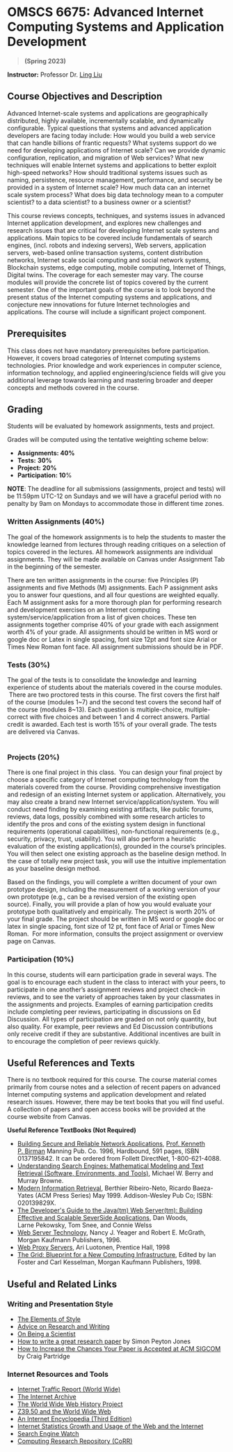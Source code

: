 # OMSCS 6675: Advanced Internet Computing Systems and Application Development

> **(Spring 2023)**

**Instructor:** Professor Dr. [Ling Liu](http://www.cc.gatech.edu/~lingliu/)
  
## Course Objectives and Description

Advanced Internet-scale systems and applications are geographically distributed, highly available, incrementally scalable, and dynamically configurable. Typical questions that systems and advanced application developers are facing today include: How would you build a web service that can handle billions of frantic requests? What systems support do we need for developing applications of Internet scale? Can we provide dynamic configuration, replication, and migration of Web services? What new techniques will enable Internet systems and applications to better exploit high-speed networks? How should traditional systems issues such as naming, persistence, resource management, performance, and security be provided in a system of Internet scale? How much data can an internet scale system process? What does big data technology mean to a computer scientist? to a data scientist? to a business owner or a scientist?

This course reviews concepts, techniques, and systems issues in advanced Internet application development, and explores new challenges and research issues that are critical for developing Internet scale systems and applications. Main topics to be covered include fundamentals of search engines, (incl. robots and indexing servers), Web servers, application servers, web-based online transaction systems, content distribution networks, Internet scale social computing and social network systems, Blockchain systems, edge computing, mobile computing, Internet of Things, Digital twins. The coverage for each semester may vary. The course modules will provide the concrete list of topics covered by the current semester. One of the important goals of the course is to look beyond the present status of the Internet computing systems and applications, and conjecture new innovations for future Internet technologies and applications. The course will include a significant project component.

## Prerequisites

This class does not have mandatory prerequisites before participation. However, it covers broad categories of Internet computing systems technologies. Prior knowledge and work experiences in computer science, information technology, and applied engineering/science fields will give you additional leverage towards learning and mastering broader and deeper concepts and methods covered in the course.

## Grading

Students will be evaluated by homework assignments, tests and project. 

Grades will be computed using the tentative weighting scheme below:

- **Assignments: 40%**
- **Tests:** **30%**
- **Project:** **20%**
- **Participation: 10**% 

**NOTE**: The deadline for all submissions (assignments, project and tests) will be 11:59pm UTC-12 on Sundays and we will have a graceful period with no penalty by 9am on Mondays to accommodate those in different time zones. 

### Written Assignments (40%)

The goal of the homework assignments is to help the students to master the knowledge learned from lectures through reading critiques on a selection of topics covered in the lectures. All homework assignments are individual assignments. They will be made available on Canvas under Assignment Tab in the beginning of the semester.

There are ten written assignments in the course: five Principles (P) assignments and five Methods (M) assignments. Each P assignment asks you to answer four questions, and all four questions are weighted equally. Each M assignment asks for a more thorough plan for performing research and development exercises on an Internet computing system/service/application from a list of given choices. These ten assignments together comprise 40% of your grade with each assignment worth 4% of your grade. All assignments should be written in MS word or google doc or Latex in single spacing, font size 12pt and font size Arial or Times New Roman font face. All assignment submissions should be in PDF.

### Tests (30%)

The goal of the tests is to consolidate the knowledge and learning experience of students about the materials covered in the course modules.  There are two proctored tests in this course. The first covers the first half of the course (modules 1~7) and the second test covers the second half of the course (modules 8~13). Each question is multiple-choice, multiple-correct with five choices and between 1 and 4 correct answers. Partial credit is awarded. Each test is worth 15% of your overall grade. The tests are delivered via Canvas.  
   
### Projects (20%)

There is one final project in this class.  You can design your final project by choose a specific category of Internet computing technology from the materials covered from the course. Providing comprehensive investigation and redesign of an existing Internet system or application. Alternatively, you may also create a brand new Internet service/application/system. You will conduct need finding by examining existing artifacts, like public forums, reviews, data logs, possibly combined with some research articles to identify the pros and cons of the existing system design in functional requirements (operational capabilities), non-functional requirements (e.g., security, privacy, trust, usability). You will also perform a heuristic evaluation of the existing application(s), grounded in the course’s principles. You will then select one existing approach as the baseline design method. In the case of totally new project task, you will use the intuitive implementation as your baseline design method.

Based on the findings, you will complete a written document of your own prototype design, including the measurement of a working version of your own prototype (e.g., can be a revised version of the existing open source). Finally, you will provide a plan of how you would evaluate your prototype both qualitatively and empirically. The project is worth 20% of your final grade. The project should be written in MS word or google doc or latex in single spacing, font size of 12 pt, font face of Arial or Times New Roman.  For more information, consults the project assignment or overview page on Canvas.

### Participation (10%)

In this course, students will earn participation grade in several ways. The goal is to encourage each student in the class to interact with your peers, to participate in one another’s assignment reviews and project check-in reviews, and to see the variety of approaches taken by your classmates in the assignments and projects. Examples of earning participation credits include completing peer reviews, participating in discussions on Ed Discussion. All types of participation are graded on not only quantity, but also quality. For example, peer reviews and Ed Discussion contributions only receive credit if they are substantive. Additional incentives are built in to encourage the completion of peer reviews quickly.  

## Useful References and Texts

There is no textbook required for this course. The course material comes primarily from course notes and a selection of recent papers on advanced Internet computing systems and application development and related research issues. However, there may be text books that you will find useful. A collection of papers and open access books will be provided at the course website from Canvas.

**Useful Reference TextBooks (Not Required)**

- [Building Secure and Reliable Network Applications](http://www.amazon.com/exec/obidos/ASIN/1884777295/qid=965867153/sr=1-1/102-7075309-9529766), [Prof. Kenneth P. Birman](http://www.cs.cornell.edu/Info/Department/Annual95/Faculty/Birman.html) Manning Pub. Co. 1996, Hardbound, 591 pages, ISBN 0137195842. It can be ordered from Follett DirectNet, 1-800-621-4088.
- [Understanding Search Engines: Mathematical Modeling and Text Retrieval (Software, Environments, and Tools)](http://www.amazon.com/exec/obidos/ASIN/0898714370/ref=cm_mp_wl/102-7075309-9529766?colid=3J8NNJ10YU5O4), Michael W. Berry and Murray Browne.
- [Modern Information Retrieval](http://www.amazon.com/exec/obidos/ASIN/020139829X/o/qid=966447906/sr=2-1/102-7075309-9529766), Berthier Ribeiro-Neto, Ricardo Baeza-Yates (ACM Press Series) May 1999. Addison-Wesley Pub Co; ISBN: 020139829X.
- [The Developer's Guide to the Java(tm) Web Server(tm): Building Effective and Scalable SeverSide Applications](http://www.amazon.com/exec/obidos/ASIN/020137949X/o/qid=966441348/sr=2-2/102-7075309-9529766), Dan Woods, Larne Pekowsky, Tom Snee, and Connie Welss
- [Web Server Technology](http://www.amazon.com/exec/obidos/ASIN/155860376X/102-7075309-9529766), Nancy J. Yeager and Robert E. McGrath, Morgan Kaufmann Publishers, 1996.
- [Web Proxy Servers](http://www.amazon.com/exec/obidos/ASIN/0136806120/102-7075309-9529766), Ari Luotonen, Prentice Hall, 1998
- [The Grid: Blueprint for a New Computing Infrastructure](http://www.amazon.com/exec/obidos/ASIN/1558604758/102-7075309-9529766), Edited by Ian Foster and Carl Kesselman, Morgan Kaufmann Publishers, 1998.

## Useful and Related Links

### Writing and Presentation Style

- [The Elements of Style](http://www.bartleby.com/141/)
- [Advice on Research and Writing](http://www.cs.cmu.edu/afs/cs.cmu.edu/user/mleone/web/how-to.html)
- [On Being a Scientist](http://www.nap.edu/readingroom/books/obas)
- [How to write a great research paper](https://www.microsoft.com/en-us/research/academic-program/write-great-research-paper/) by Simon Peyton Jones
- [How to Increase the Chances Your Paper is Accepted at ACM SIGCOM](http://ccr.sigcomm.org/archive/1998/jul98/ccr-9807-partridge.pdf) by Craig Partridge

### Internet Resources and Tools

- [Internet Traffic Report (World Wide)](http://www.internettrafficreport.com/)
- [The Internet Archive](http://www.archive.org/)
- [The World Wide Web History Project](http://www.webhistory.org/home.html)
- [Z39.50 and the World Wide Web](http://www.dlib.org/dlib/march96/briefings/03indexdata.html)
- [An Internet Encyclopedia (Third Edition)](http://www.freesoft.org/CIE/index.htm)
- [Internet Statistics Growth and Usage of the Web and the Internet](http://www.mit.edu/people/mkgray/net/)
- [Search Engine Watch](http://www.searchenginewatch.com/)
- [Computing Research Repository (CoRR)](http://arxiv.org/archive/cs/intro.html)
